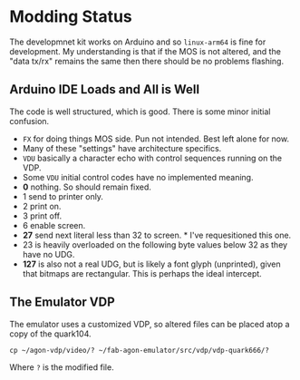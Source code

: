 # Modding Status

The developmnet kit works on Arduino and so `linux-arm64` is fine for development.
My understanding is that if the MOS is not altered, and the "data tx/rx" remains
the same then there should be no problems flashing.

## Arduino IDE Loads and All is Well

The code is well structured, which is good. There is some minor initial confusion.

 * `FX` for doing things MOS side. Pun not intended. Best left alone for now.
  * Many of these "settings" have architecture specifics.
 * `VDU` basically a character echo with control sequences running on the VDP. 
  * Some `VDU` initial control codes have no implemented meaning.
   * **0** nothing. So should remain fixed.
   * 1 send to printer only.
   * 2 print on.
   * 3 print off.
   * 6 enable screen.
   * **27** send next literal less than 32 to screen.
    * I've requesitioned this one.
  * 23 is heavily overloaded on the following byte values below 32 as they have no UDG.
   * **127** is also not a real UDG, but is likely a font glyph (unprinted), given that
   bitmaps are rectangular. This is perhaps the ideal intercept.

## The Emulator VDP

The emulator uses a customized VDP, so altered files can be
placed atop a copy of the quark104.

`cp ~/agon-vdp/video/? ~/fab-agon-emulator/src/vdp/vdp-quark666/?`

Where `?` is the modified file.

